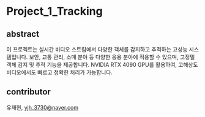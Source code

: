 # Project_1_Tracking

## abstract
이 프로젝트는 실시간 비디오 스트림에서 다양한 객체를 감지하고 추적하는 고성능 시스템입니다. 보안, 교통 관리, 소매 분야 등 다양한 응용 분야에 적용할 수 있으며, 고정밀 객체 감지 및 추적 기능을 제공합니다. NVIDIA RTX 4090 GPU를 활용하여, 고해상도 비디오에서도 빠르고 정확한 처리가 가능합니다.


## contributor
유재현, yjh_3730@naver.com